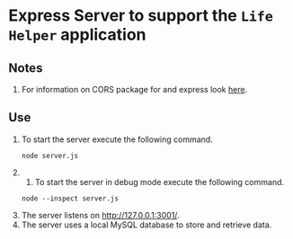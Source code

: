 # Express Server to support the `Life Helper` application

## Notes

1. For information on CORS package for and express look [here](https://expressjs.com/en/resources/middleware/cors.html).

## Use

1. To start the server execute the following command.
   ```
   node server.js
   ```
1. 1. To start the server in debug mode execute the following command.
   ```
   node --inspect server.js
   ```
1. The server listens on http://127.0.0.1:3001/.
1. The server uses a local MySQL database to store and retrieve data.
